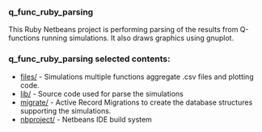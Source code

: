 ### q_func_ruby_parsing

This Ruby Netbeans project is performing parsing of the results from Q-functions running simulations.
It also draws graphics using gnuplot.


### q_func_ruby_parsing selected contents:

  * [files/](files/) - Simulations multiple functions aggregate .csv files and plotting code.
  * [lib/](lib/) - Source code used for parse the simulations
  * [migrate/](migrate/) - Active Record Migrations to create the database structures supporting the simulations. 
  * [nbproject/](nbproject/) - Netbeans IDE build system
  





